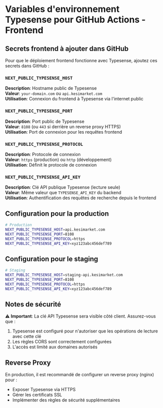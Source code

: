 # Variables d'environnement Typesense pour GitHub Actions - Frontend

## Secrets frontend à ajouter dans GitHub

Pour que le déploiement frontend fonctionne avec Typesense, ajoutez ces secrets dans GitHub :

### `NEXT_PUBLIC_TYPESENSE_HOST`
**Description**: Hostname public de Typesense  
**Valeur**: `your-domain.com` ou `api.kesimarket.com`  
**Utilisation**: Connexion du frontend à Typesense via l'internet public  

### `NEXT_PUBLIC_TYPESENSE_PORT`
**Description**: Port public de Typesense  
**Valeur**: `8108` (ou `443` si derrière un reverse proxy HTTPS)  
**Utilisation**: Port de connexion pour les requêtes frontend  

### `NEXT_PUBLIC_TYPESENSE_PROTOCOL`
**Description**: Protocole de connexion  
**Valeur**: `https` (production) ou `http` (développement)  
**Utilisation**: Définit le protocole de connexion  

### `NEXT_PUBLIC_TYPESENSE_API_KEY`
**Description**: Clé API publique Typesense (lecture seule)  
**Valeur**: Même valeur que `TYPESENSE_API_KEY` du backend  
**Utilisation**: Authentification des requêtes de recherche depuis le frontend  

## Configuration pour la production

```bash
# Production
NEXT_PUBLIC_TYPESENSE_HOST=api.kesimarket.com
NEXT_PUBLIC_TYPESENSE_PORT=8108
NEXT_PUBLIC_TYPESENSE_PROTOCOL=https
NEXT_PUBLIC_TYPESENSE_API_KEY=xyz123abc456def789
```

## Configuration pour le staging

```bash
# Staging
NEXT_PUBLIC_TYPESENSE_HOST=staging-api.kesimarket.com
NEXT_PUBLIC_TYPESENSE_PORT=8108
NEXT_PUBLIC_TYPESENSE_PROTOCOL=https
NEXT_PUBLIC_TYPESENSE_API_KEY=xyz123abc456def789
```

## Notes de sécurité

⚠️ **Important**: La clé API Typesense sera visible côté client. Assurez-vous que :
1. Typesense est configuré pour n'autoriser que les opérations de lecture avec cette clé
2. Les règles CORS sont correctement configurées
3. L'accès est limité aux domaines autorisés

## Reverse Proxy

En production, il est recommandé de configurer un reverse proxy (nginx) pour :
- Exposer Typesense via HTTPS
- Gérer les certificats SSL
- Implémenter des règles de sécurité supplémentaires
